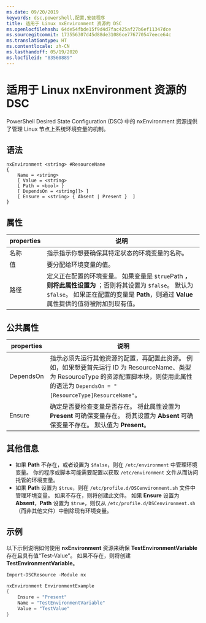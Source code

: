 ```yaml
---
ms.date: 09/20/2019
keywords: dsc,powershell,配置,安装程序
title: 适用于 Linux nxEnvironment 资源的 DSC
ms.openlocfilehash: 64de54fbde15f9d4d7fac425af27b6ef11347dce
ms.sourcegitcommit: 173556307d45d88de31086ce776770547eece64c
ms.translationtype: HT
ms.contentlocale: zh-CN
ms.lasthandoff: 05/19/2020
ms.locfileid: "83560889"
---
```

# <a name="dsc-for-linux-nxenvironment-resource"></a>适用于 Linux nxEnvironment 资源的 DSC

PowerShell Desired State Configuration (DSC) 中的 nxEnvironment  资源提供了管理 Linux 节点上系统环境变量的机制。

## <a name="syntax"></a>语法

```Syntax
nxEnvironment <string> #ResourceName
{
    Name = <string>
    [ Value = <string>
    [ Path = <bool> }
    [ DependsOn = <string[]> ]
    [ Ensure = <string> { Absent | Present }  ]
}
```

## <a name="properties"></a>属性

|properties |说明 |
|---|---|
|名称 |指示指示你想要确保其特定状态的环境变量的名称。 |
|值 |要分配给环境变量的值。 |
|路径 |定义正在配置的环境变量。 如果变量是 `$true`Path **，则将此属性设置为** ；否则将其设置为 `$false`。 默认为 `$false`。 如果正在配置的变量是 **Path**，则通过 **Value** 属性提供的值将被附加到现有值。 |

## <a name="common-properties"></a>公共属性

|properties |说明 |
|---|---|
|DependsOn |指示必须先运行其他资源的配置，再配置此资源。 例如，如果想要首先运行 ID 为 ResourceName、类型为 ResourceType 的资源配置脚本块，则使用此属性的语法为 `DependsOn = "[ResourceType]ResourceName"`。 |
|Ensure |确定是否要检查变量是否存在。 将此属性设置为 **Present** 可确保变量存在。 将其设置为 **Absent** 可确保变量不存在。 默认值为 **Present**。 |

## <a name="additional-information"></a>其他信息

- 如果 **Path** 不存在，或者设置为 `$false`，则在 `/etc/environment` 中管理环境变量。
  你的程序或脚本可能需要配置以获取 `/etc/environment` 文件从而访问托管的环境变量。
- 如果 **Path** 设置为 `$true`，则在 `/etc/profile.d/DSCenvironment.sh` 文件中管理环境变量。 如果不存在，则将创建此文件。 如果 **Ensure** 设置为 **Absent**，**Path** 设置为 `$true`，则仅从 `/etc/profile.d/DSCenvironment.sh`（而非其他文件）中删除现有环境变量。

## <a name="example"></a>示例

以下示例说明如何使用 **nxEnvironment** 资源来确保 **TestEnvironmentVariable** 存在且具有值“Test-Value”。 如果不存在，则将创建 **TestEnvironmentVariable**。

```powershell
Import-DSCResource -Module nx

nxEnvironment EnvironmentExample
{
    Ensure = "Present"
    Name = "TestEnvironmentVariable"
    Value = "TestValue"
}
```
